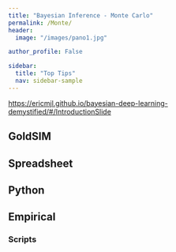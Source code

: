 ```yaml
---
title: "Bayesian Inference - Monte Carlo"
permalink: /Monte/
header:
  image: "/images/pano1.jpg"

author_profile: False

sidebar:
  title: "Top Tips"
  nav: sidebar-sample
---
```


<https://ericmjl.github.io/bayesian-deep-learning-demystified/#/IntroductionSlide>


## GoldSIM

## Spreadsheet

## Python  

## Empirical

### Scripts


